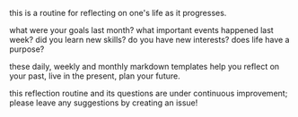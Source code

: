 this is a routine for reflecting on one's life as it progresses.

what were your goals last month? what important events happened last week? did you learn new skills? do you have new interests? does life have a purpose?

these daily, weekly and monthly markdown templates help you reflect on your past, live in the present, plan your future.

this reflection routine and its questions are under continuous improvement; please leave any suggestions by creating an issue!
